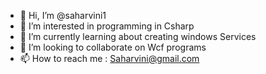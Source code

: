 - 👋 Hi, I’m @saharvini1
- 👀 I’m interested in programming in Csharp 
- 🌱 I’m currently learning about creating windows Services 
- 💞️ I’m looking to collaborate on Wcf programs
- 📫 How to reach me : Saharvini@gmail.com

<!---
saharvini1/saharvini1 is a ✨ special ✨ repository because its `README.md` (this file) appears on your GitHub profile.
You can click the Preview link to take a look at your changes.
--->
